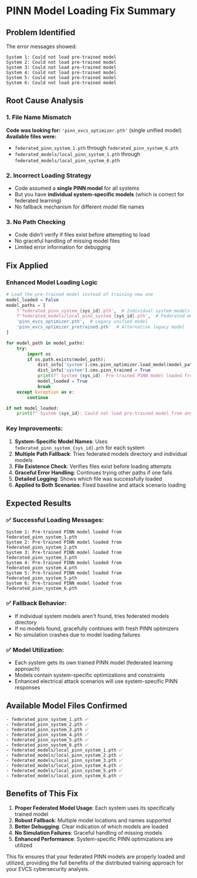 # PINN Model Loading Fix Summary

## Problem Identified
The error messages showed:
```
System 1: Could not load pre-trained model
System 2: Could not load pre-trained model
System 3: Could not load pre-trained model
System 4: Could not load pre-trained model
System 5: Could not load pre-trained model
System 6: Could not load pre-trained model
```

## Root Cause Analysis

### **1. File Name Mismatch**
**Code was looking for:** `'pinn_evcs_optimizer.pth'` (single unified model)
**Available files were:**
- `federated_pinn_system_1.pth` through `federated_pinn_system_6.pth`
- `federated_models/local_pinn_system_1.pth` through `federated_models/local_pinn_system_6.pth`

### **2. Incorrect Loading Strategy**
- Code assumed a **single PINN model** for all systems
- But you have **individual system-specific models** (which is correct for federated learning)
- No fallback mechanism for different model file names

### **3. No Path Checking**
- Code didn't verify if files exist before attempting to load
- No graceful handling of missing model files
- Limited error information for debugging

## Fix Applied

### **Enhanced Model Loading Logic**
```python
# Load the pre-trained model instead of training new one
model_loaded = False
model_paths = [
    f'federated_pinn_system_{sys_id}.pth',  # Individual system models
    f'federated_models/local_pinn_system_{sys_id}.pth',  # Federated models
    'pinn_evcs_optimizer.pth',  # Legacy unified model
    'pinn_evcs_optimizer_pretrained.pth'  # Alternative legacy model
]

for model_path in model_paths:
    try:
        import os
        if os.path.exists(model_path):
            dist_info['system'].cms.pinn_optimizer.load_model(model_path)
            dist_info['system'].cms.pinn_trained = True
            print(f" System {sys_id}: Pre-trained PINN model loaded from {model_path}")
            model_loaded = True
            break
    except Exception as e:
        continue

if not model_loaded:
    print(f" System {sys_id}: Could not load pre-trained model from any location")
```

### **Key Improvements:**

1. **System-Specific Model Names**: Uses `federated_pinn_system_{sys_id}.pth` for each system
2. **Multiple Path Fallback**: Tries federated models directory and individual models
3. **File Existence Check**: Verifies files exist before loading attempts
4. **Graceful Error Handling**: Continues trying other paths if one fails
5. **Detailed Logging**: Shows which file was successfully loaded
6. **Applied to Both Scenarios**: Fixed baseline and attack scenario loading

## Expected Results

### ✅ **Successful Loading Messages:**
```
System 1: Pre-trained PINN model loaded from federated_pinn_system_1.pth
System 2: Pre-trained PINN model loaded from federated_pinn_system_2.pth
System 3: Pre-trained PINN model loaded from federated_pinn_system_3.pth
System 4: Pre-trained PINN model loaded from federated_pinn_system_4.pth
System 5: Pre-trained PINN model loaded from federated_pinn_system_5.pth
System 6: Pre-trained PINN model loaded from federated_pinn_system_6.pth
```

### ✅ **Fallback Behavior:**
- If individual system models aren't found, tries federated models directory
- If no models found, gracefully continues with fresh PINN optimizers
- No simulation crashes due to model loading failures

### ✅ **Model Utilization:**
- Each system gets its own trained PINN model (federated learning approach)
- Models contain system-specific optimizations and constraints
- Enhanced electrical attack scenarios will use system-specific PINN responses

## Available Model Files Confirmed
```
- federated_pinn_system_1.pth ✅
- federated_pinn_system_2.pth ✅
- federated_pinn_system_3.pth ✅
- federated_pinn_system_4.pth ✅
- federated_pinn_system_5.pth ✅
- federated_pinn_system_6.pth ✅
- federated_models/local_pinn_system_1.pth ✅
- federated_models/local_pinn_system_2.pth ✅
- federated_models/local_pinn_system_3.pth ✅
- federated_models/local_pinn_system_4.pth ✅
- federated_models/local_pinn_system_5.pth ✅
- federated_models/local_pinn_system_6.pth ✅
```

## Benefits of This Fix

1. **Proper Federated Model Usage**: Each system uses its specifically trained model
2. **Robust Fallback**: Multiple model locations and names supported
3. **Better Debugging**: Clear indication of which models are loaded
4. **No Simulation Failures**: Graceful handling of missing models
5. **Enhanced Performance**: System-specific PINN optimizations are utilized

This fix ensures that your federated PINN models are properly loaded and utilized, providing the full benefits of the distributed training approach for your EVCS cybersecurity analysis.
